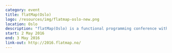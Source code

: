 ```yaml
---
category: event
title: flatMap(Oslo)
logo: /resources/img/flatmap-oslo-new.png
location: Oslo
description: "flatMap(Oslo) is a functional programming conference with focus on Scala and the Java Virtual Machine"
start: 2 May 2016
end: 3 May 2016
link-out: http://2016.flatmap.no/
---
```

